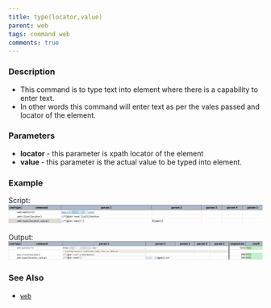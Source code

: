 ```yaml
---
title: type(locator,value)
parent: web
tags: command web
comments: true
---
```


### Description

- This command is to type text into element where there is a capability to enter text.
- In other words this command will enter text as per the vales passed and locator of the element.

### Parameters

- **locator** - this parameter is xpath locator of the element
- **value** -  this parameter is the actual value to be typed into element.

### Example

Script:<br/>
![](image/type_01.png)

Output:<br/>
![](image/type_02.png)

### See Also

- [`web`](index)